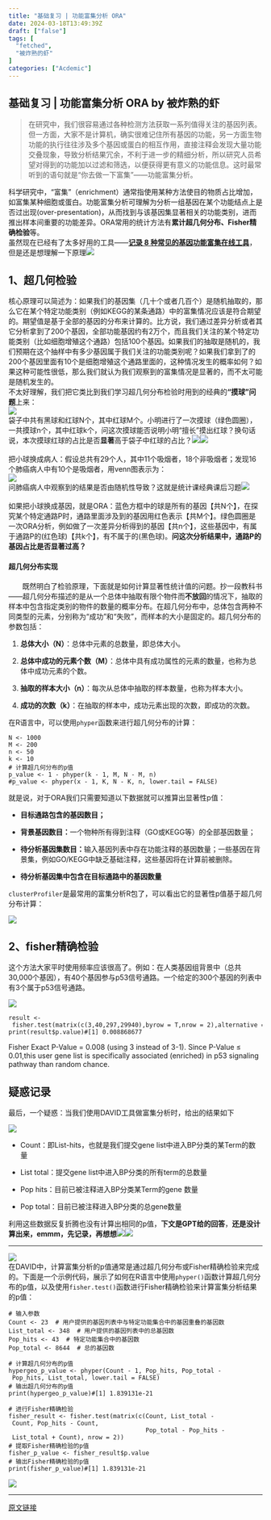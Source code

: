 ```yaml
---
title: "基础复习 | 功能富集分析 ORA"
date: 2024-03-18T13:49:39Z
draft: ["false"]
tags: [
  "fetched",
  "被炸熟的虾"
]
categories: ["Acdemic"]
---
```

基础复习 | 功能富集分析 ORA by 被炸熟的虾
------
<div><blockquote data-tool="mdnice编辑器"><section><span>在研究中，我们很容易通过各种检测方法获取一系列值得关注的基因列表。</span><span>但一方面，大家不是计算机，确实很难记住所有基因的功能，另一方面生物功能的执行往往涉及多个基因或蛋白的相互作用，直接注释会发现大量功能交叠现象，导致分析结果冗余，不利于进一步的精细分析，所以研究人员希望对得到的功能加以过滤和筛选，以便获得更有意义的功能信息。</span><span>这时最常听到的语句就是“你去做一下富集”——功能富集分析。</span><br></section></blockquote><section><span md-inline="plain">科学研究中，“富集”（enrichment）通常指使用某种方法使目的物质占比增加，如富集某种细胞或蛋白。功能富集分析可理解为</span><span>分析一组基因在某个功能结点上是否过出现(over-presentation)，从而找到与该基因集显著相关的功能类别，进而推出样本间重要的功能差异</span><span md-inline="plain">。ORA常用的统计方法有<strong>累计超几何分布、Fisher精确检验</strong>等。</span></section><section><span md-inline="plain">虽然现在已经有了太多好用的工具——</span><a target="_blank" href="https://mp.weixin.qq.com/s?__biz=MzkwNDQwMDI5NQ==&amp;mid=2247485584&amp;idx=1&amp;sn=fe72ec1999b3bb50a1f89112f8e109a8&amp;chksm=c086d458f7f15d4eebb202d373362e2112ad7ead3dc82293fbb54ec5c7ab5a2ca818e392e67f&amp;token=1646044072&amp;lang=zh_CN&amp;scene=21#wechat_redirect" textvalue="记录 8 种常见的基因功能富集在线工具" linktype="text" imgurl="" imgdata="null" tab="innerlink" data-linktype="2"><strong><span>记录 8 种常见的基因功能富集在线工具</span></strong></a>，但是还是想理解一下原理<img data-ratio="1" data-src="https://res.wx.qq.com/t/wx_fed/we-emoji/res/v1.3.10/assets/newemoji/Sick.png" data-w="128" src="https://res.wx.qq.com/t/wx_fed/we-emoji/res/v1.3.10/assets/newemoji/Sick.png"></section><section><span md-inline="plain"></span></section><section data-tool="mdnice编辑器" data-website="https://www.mdnice.com"><h2 data-tool="mdnice编辑器"><span>1、超几何检验</span></h2></section><section><span md-inline="plain">核心原理可以简述为：如果我们的基因集（几十个或者几百个）是随机抽取的，那么它在某个特定功能类别（例如KEGG的某条通路）中的富集情况应该是符合期望的。期望值是基于全部的基因的分布来计算的。比方说，我们通过差异分析或者其它分析拿到了200个基因，全部功能基因约有2万个，而且我们关注的某个特定功能类别（比如细胞增殖这个通路）包括100个基因。如果我们的抽取是随机的，我们预期在这个抽样中有多少基因属于我们关注的功能类别呢？如果我们拿到了的200个基因里面有10个是细胞增殖这个通路里面的，这种情况发生的概率如何？如果这种可能性很低，那么我们就认为我们观察到的富集情况是显著的，而不太可能是随机发生的。</span></section><section><span md-inline="plain">不太好理解，我们把它类比到我们学习超几何分布检验时用到的经典的</span><span md-inline="strong"><strong>“摸球”问题</strong></span><span md-inline="plain">上来：</span><span></span></section><section><img data-galleryid="" data-imgfileid="100003013" data-ratio="0.6035911602209945" data-s="300,640" data-src="https://mmbiz.qpic.cn/sz_mmbiz_png/dRYYdqiaan3J1g110LeIsq20ZicJJEImxb7x6xPIic41UZdWv9SCwTtyfMMcYIdx3ToHJic5E6DIr5LAq9jvMY5qcg/640?wx_fmt=png&amp;from=appmsg" data-type="png" data-w="724" src="https://mmbiz.qpic.cn/sz_mmbiz_png/dRYYdqiaan3J1g110LeIsq20ZicJJEImxb7x6xPIic41UZdWv9SCwTtyfMMcYIdx3ToHJic5E6DIr5LAq9jvMY5qcg/640?wx_fmt=png&amp;from=appmsg"></section><section><span md-inline="plain">袋子中共有黑球和红球N个，其中红球M个。小明进行了一次摸球（<span>绿色圆圈），</span>一共摸球n个，其中红球k个，问这次摸球能否说明小明“擅长”摸出红球？换句话说，本次摸球红球的占比是否</span><span md-inline="strong"><strong>显著</strong></span><span md-inline="plain">高于袋子中红球的占比？<img data-src="https://res.wx.qq.com/t/wx_fed/we-emoji/res/v1.3.10/assets/Expression/Expression_9@2x.png" data-ratio="1" data-w="128" src="https://res.wx.qq.com/t/wx_fed/we-emoji/res/v1.3.10/assets/Expression/Expression_9@2x.png"><img data-ratio="1" data-src="https://res.wx.qq.com/t/wx_fed/we-emoji/res/v1.3.10/assets/Expression/Expression_9@2x.png" data-w="128" src="https://res.wx.qq.com/t/wx_fed/we-emoji/res/v1.3.10/assets/Expression/Expression_9@2x.png"></span></section><section><span md-inline="plain"><br></span></section><section><span md-inline="plain">把小球换成病人：假设总共有29个人，其中11个吸烟者，18个非吸烟者；发现<span>16个</span><span>肺</span><span>癌病人</span>中有10个是吸烟者<span>，用venn图表示为：</span></span></section><section><img data-galleryid="" data-imgfileid="100003016" data-ratio="0.6567425569176882" data-s="300,640" data-src="https://mmbiz.qpic.cn/sz_mmbiz_png/dRYYdqiaan3J1g110LeIsq20ZicJJEImxblbE0NMqo4vUAucuGCDkF1TlB35EgleN40ywX6Ay3aeBlkMINXStb4w/640?wx_fmt=png&amp;from=appmsg" data-type="png" data-w="571" src="https://mmbiz.qpic.cn/sz_mmbiz_png/dRYYdqiaan3J1g110LeIsq20ZicJJEImxblbE0NMqo4vUAucuGCDkF1TlB35EgleN40ywX6Ay3aeBlkMINXStb4w/640?wx_fmt=png&amp;from=appmsg"></section><section><span md-inline="plain"><span>问肺癌病人中<span>观察到的结果是否由随机性导致</span>？</span><span>这就是统计课经典课后习题<img data-ratio="1" data-src="https://res.wx.qq.com/t/wx_fed/we-emoji/res/v1.3.10/assets/newemoji/Hurt.png" data-w="128" src="https://res.wx.qq.com/t/wx_fed/we-emoji/res/v1.3.10/assets/newemoji/Hurt.png"></span></span></section><section><span md-inline="plain"><span><br></span></span></section><section><span md-inline="plain">如果把小球换成基因，就是ORA：蓝色方框中的球是所有的基因【共N个】，在探究某个特定通路P时，通路里面涉及到的基因用红色表示【共M个】。绿色圆圈是一次ORA分析，例如做了一次差异分析得到的基因【共n个】，这些基因中，有属于通路P的(红色球)【共k个】，有不属于的(黑色球)。</span><strong><span>问这次分析结果中，通路P的基因占比是否显著过高？</span></strong></section><h4 cid="n11" mdtype="heading"><span><strong><span>超几何分布实现</span></strong></span></h4><p><span md-inline="plain">        既然明白了检验原理，下面就是如何计算显著性统计值的问题。抄一段教科书——</span><span md-inline="plain">超几何分布描述的是从一个总体中抽取有限个物件而</span><span md-inline="strong"><strong>不放回</strong></span><span md-inline="plain">的情况下，抽取的样本中包含指定类别的物件的数量的概率分布。在超几何分布中，总体包含两种不同类型的元素，分别称为“成功”和“失败”，而样本的大小是固定的。超几何分布的参数包括：</span></p><ol cid="n257" mdtype="list"><li><p><span md-inline="strong"><strong>总体大小（N）</strong></span><span md-inline="plain">：总体中元素的总数量，即总体大小。</span></p></li><li><p><span md-inline="strong"><strong>总体中成功的元素个数（M）</strong></span><span md-inline="plain">：总体中具有成功属性的元素的数量，也称为总体中成功元素的个数。</span></p></li><li><p><span md-inline="strong"><strong>抽取的样本大小（n）</strong></span><span md-inline="plain">：每次从总体中抽取的样本数量，也称为样本大小。</span></p></li><li><p><span md-inline="strong"><strong>成功的次数（k）</strong></span><span md-inline="plain">：在抽取的样本中，成功元素出现的次数，即成功的次数。</span></p></li></ol><section><span md-inline="plain">在R语言中，可以使用</span><code>phyper</code><span md-inline="plain">函数来进行超几何分布的计算：</span></section><pre><code>N &lt;- <span>1000</span><br>M &lt;- <span>200</span><br>n &lt;- <span>50</span><br>k &lt;- <span>10</span><br><span># 计算超几何分布的p值</span><br>p_value &lt;- <span>1</span> - phyper(k - <span>1</span>, M, N - M, n)<br><span>#p_value &lt;- phyper(x - 1, K, N - K, n, lower.tail = FALSE)</span><br></code></pre><p><span md-inline="plain">就是说，对于ORA我们只需要知道以下数据就可以推算出显著性p值：</span></p><ul cid="n281" mdtype="list" data-mark="-"><li><section><span md-inline="strong"><strong>目标通路包含的基因数目；</strong></span></section></li><li><p><span md-inline="strong"><strong>背景基因数目：</strong></span><span md-inline="plain">一个物种所有得到注释（GO或KEGG等）的全部基因数量；</span></p></li><li><p><span md-inline="strong"><strong>待分析基因集数目：</strong>输入基因列表中存在功能注释的基因数量；</span><span>一些基因在背景集，例如GO/KEGG中缺乏基础注释，这些基因将在计算前被删除。</span></p></li><li><p><span md-inline="strong"><strong>待分析基因集中包含在目标通路中的基因数量</strong></span></p></li></ul><section><code>clusterProfiler</code><span md-inline="plain">是最常用的富集分析R包了，可以看出它的显著性p值基于超几何分布计算：</span></section><p><img data-galleryid="" data-imgfileid="100003015" data-ratio="0.4981481481481482" data-s="300,640" data-src="https://mmbiz.qpic.cn/sz_mmbiz_png/dRYYdqiaan3J1g110LeIsq20ZicJJEImxb3fUV4JKbHic3TXicl49mjCfjxxW7ssXiaia4WvvtL8icbVP45ibO5paQmDsw/640?wx_fmt=png&amp;from=appmsg" data-type="png" data-w="1080" src="https://mmbiz.qpic.cn/sz_mmbiz_png/dRYYdqiaan3J1g110LeIsq20ZicJJEImxb3fUV4JKbHic3TXicl49mjCfjxxW7ssXiaia4WvvtL8icbVP45ibO5paQmDsw/640?wx_fmt=png&amp;from=appmsg"><span></span></p><section data-tool="mdnice编辑器" data-website="https://www.mdnice.com"><h2 data-tool="mdnice编辑器"><span>2、fisher精确检验</span></h2></section><p><span md-inline="plain">这个方法大家平时使用频率应该很高了。例如：在人类基因组背景中（总共30,000个基因），有40个基因参与p53信号通路。一个给定的300个基因的列表中有3个属于p53信号通路。</span></p><p><img data-galleryid="" data-imgfileid="100003017" data-ratio="0.30141843971631205" data-s="300,640" data-src="https://mmbiz.qpic.cn/sz_mmbiz_png/dRYYdqiaan3J1g110LeIsq20ZicJJEImxb19LJViazu7FBWNwYodZharzgWl6nINYNdTJ2ZqRjbcZoV2sfYRXgFuQ/640?wx_fmt=png&amp;from=appmsg" data-type="png" data-w="564" src="https://mmbiz.qpic.cn/sz_mmbiz_png/dRYYdqiaan3J1g110LeIsq20ZicJJEImxb19LJViazu7FBWNwYodZharzgWl6nINYNdTJ2ZqRjbcZoV2sfYRXgFuQ/640?wx_fmt=png&amp;from=appmsg"></p><section><span md-inline="plain"></span></section><pre><code>result &lt;- fisher.test(matrix(c(<span>3</span>,<span>40</span>,<span>297</span>,<span>29940</span>),byrow = <span>T</span>,nrow = <span>2</span>),alternative = <span>"greater"</span>)<br>print(result$p.value)<span>#[1] 0.008868677</span><br></code></pre><section><span md-inline="plain">Fisher Exact P-Value = 0.008 (using 3 instead of 3-1). Since P-Value ≤ 0.01,this user gene list is specifically associated (enriched) in p53 signaling pathway than random chance.</span></section><h2 data-tool="mdnice编辑器"><span><strong><span>疑惑记录</span></strong></span></h2><p><span md-inline="plain">最后，一个疑惑：当我们使用DAVID工具做富集分析时，给出的结果如下</span></p><p><img data-galleryid="" data-imgfileid="100003014" data-ratio="0.2074074074074074" data-s="300,640" data-src="https://mmbiz.qpic.cn/sz_mmbiz_jpg/dRYYdqiaan3J1g110LeIsq20ZicJJEImxbXARcIibeHvyKw5y3n0cibKLeeBEkZegBEBNExTaK3cc9o739JpLk38WA/640?wx_fmt=jpeg&amp;from=appmsg" data-type="jpeg" data-w="1080" src="https://mmbiz.qpic.cn/sz_mmbiz_jpg/dRYYdqiaan3J1g110LeIsq20ZicJJEImxbXARcIibeHvyKw5y3n0cibKLeeBEkZegBEBNExTaK3cc9o739JpLk38WA/640?wx_fmt=jpeg&amp;from=appmsg"></p><ul cid="n295" mdtype="list" data-mark="-"><li><p><span md-inline="plain">Count：即List-hits，也就是我们提交gene list中进入BP分类的某Term的数量</span></p></li><li><p><span md-inline="plain">List total：提交gene list中进入BP分类的所有term的总数量</span></p></li><li><p><span md-inline="plain">Pop hits：目前已被注释进入BP分类某Term的gene 数量</span></p></li><li><p><span md-inline="plain">Pop total：目前已被注释进入BP分类的总gene数量</span></p></li></ul><p>利用这些数据反复折腾也没有计算出相同的p值，<strong><span>下文是GPT给的回答</span></strong>，<strong>还是没计算出来，emmm，先记录，再想想<img data-ratio="1" data-src="https://res.wx.qq.com/t/wx_fed/we-emoji/res/v1.3.10/assets/newemoji/Sick.png" data-w="128" src="https://res.wx.qq.com/t/wx_fed/we-emoji/res/v1.3.10/assets/newemoji/Sick.png"><img data-ratio="1" data-src="https://res.wx.qq.com/t/wx_fed/we-emoji/res/v1.3.10/assets/newemoji/Sick.png" data-w="128" src="https://res.wx.qq.com/t/wx_fed/we-emoji/res/v1.3.10/assets/newemoji/Sick.png"></strong></p><hr><section><span></span></section><section><img data-galleryid="" data-imgfileid="100003020" data-ratio="0.12828282828282828" data-s="300,640" data-src="https://mmbiz.qpic.cn/sz_mmbiz_png/dRYYdqiaan3J1g110LeIsq20ZicJJEImxb5QHjJ8BL2f1dy0Tt9icPOCPKGupibXaBN9ybZFq05EcunkibNXq38iaewA/640?wx_fmt=png&amp;from=appmsg" data-type="png" data-w="990" src="https://mmbiz.qpic.cn/sz_mmbiz_png/dRYYdqiaan3J1g110LeIsq20ZicJJEImxb5QHjJ8BL2f1dy0Tt9icPOCPKGupibXaBN9ybZFq05EcunkibNXq38iaewA/640?wx_fmt=png&amp;from=appmsg"></section><section><span md-inline="plain">在DAVID中，计算富集分析的p值通常是通过超几何分布或Fisher精确检验来完成的。下面是一个示例代码，展示了如何在R语言中使用</span><code>phyper()</code><span md-inline="plain">函数计算超几何分布的p值，以及使用</span><code>fisher.test()</code><span md-inline="plain">函数进行Fisher精确检验来计算富集分析结果的p值：</span></section><pre><code><span># 输入参数</span><br>Count &lt;- <span>23</span>  <span># 用户提供的基因列表中与特定功能集合中的基因重叠的基因数</span><br>List_total &lt;- <span>348</span>  <span># 用户提供的基因列表中的总基因数</span><br>Pop_hits &lt;- <span>43</span>  <span># 特定功能集合中的基因数</span><br>Pop_total &lt;- <span>8644</span>  <span># 总的基因数</span><br><br><span># 计算超几何分布的p值</span><br>hypergeo_p_value &lt;- phyper(Count - <span>1</span>, Pop_hits, Pop_total - Pop_hits, List_total, lower.tail = <span>FALSE</span>)<br><span># 输出超几何分布的p值</span><br>print(hypergeo_p_value)<span>#[1] 1.839131e-21</span><br><br><span># 进行Fisher精确检验</span><br>fisher_result &lt;- fisher.test(matrix(c(Count, List_total - Count, Pop_hits - Count, <br>                                      Pop_total - Pop_hits - List_total + Count), nrow = <span>2</span>))<br><span># 提取Fisher精确检验的p值</span><br>fisher_p_value &lt;- fisher_result$p.value<br><span># 输出Fisher精确检验的p值</span><br>print(fisher_p_value)<span>#[1] 1.839131e-21</span></code></pre><section><span md-inline="plain"></span></section><section><span md-inline="plain"></span></section><section><span></span></section><p><img data-imgfileid="100002689" data-ratio="0.05278592375366569" data-src="https://mmbiz.qpic.cn/sz_mmbiz_png/1LTeQhNfr8sUH75oYsoDaqjPCTiaukEmS8tWricW7LnLKKfIE9jKBexibqamsrlibaaXmuc2nicaYibfDFBNCmqX5mBw/640?wx_fmt=png&amp;wxfrom=5&amp;wx_lazy=1&amp;wx_co=1" data-type="png" data-w="341" src="https://mmbiz.qpic.cn/sz_mmbiz_png/1LTeQhNfr8sUH75oYsoDaqjPCTiaukEmS8tWricW7LnLKKfIE9jKBexibqamsrlibaaXmuc2nicaYibfDFBNCmqX5mBw/640?wx_fmt=png&amp;wxfrom=5&amp;wx_lazy=1&amp;wx_co=1"></p><section><mp-common-profile data-pluginname="mpprofile" data-id="MzkwNDQwMDI5NQ==" data-headimg="http://mmbiz.qpic.cn/sz_mmbiz_png/dRYYdqiaan3LbwMg7dXzIJdtiaJ3zdgseknLWAwvbggOibN3nhIFAOjnlOn8icDAxT7KQricYXq0JyKJZmVkMHtOQEA/0?wx_fmt=png" data-nickname="被炸熟的虾" data-alias="bio-lobster" data-signature="在湿实验室不务正业的生信学徒" data-from="1"></mp-common-profile></section><p><mp-style-type data-value="3"></mp-style-type></p></div>  
<hr>
<a href="https://mp.weixin.qq.com/s/Kj6F7xEGL1PFYttFwXBL0Q",target="_blank" rel="noopener noreferrer">原文链接</a>
